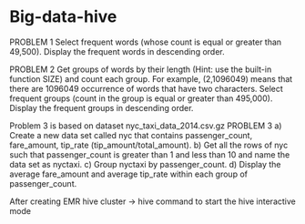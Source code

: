 # Big-data-hive



PROBLEM 1
Select frequent words (whose count is equal or greater than 49,500).
Display the frequent words in descending order.



PROBLEM 2
Get groups of words by their length (Hint: use the built-in function SIZE) and count each group.
For example, (2,1096049) means that there are 1096049 occurrence of words that have two
characters.
Select frequent groups (count in the group is equal or greater than 495,000).
Display the frequent groups in descending order.



Problem 3 is based on dataset nyc_taxi_data_2014.csv.gz
PROBLEM 3
a) Create a new data set called nyc that contains passenger_count, fare_amount, tip_rate
(tip_amount/total_amount).
b) Get all the rows of nyc such that passenger_count is greater than 1 and less than 10 and
name the data set as nyctaxi.
c) Group nyctaxi by passenger_count.
d) Display the average fare_amount and average tip_rate within each group of
passenger_count.


After creating EMR hive cluster -> hive command to start the hive interactive mode
